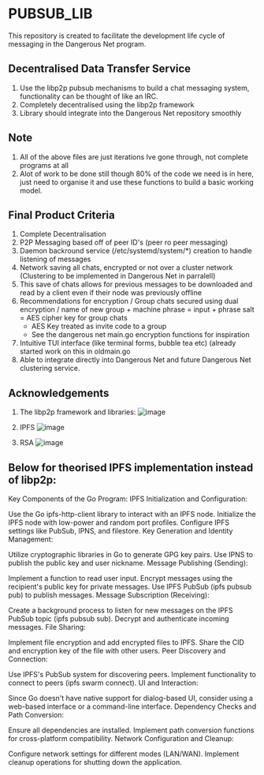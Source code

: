 # PUBSUB_LIB
This repository is created to facilitate the development life cycle of messaging in the Dangerous Net program. 

## Decentralised Data Transfer Service

1. Use the libp2p pubsub mechanisms to build a chat messaging system, functionality can be thought of like an IRC.
2. Completely decentralised using the libp2p framework
3. Library should integrate into the Dangerous Net repository smoothly

## Note
1. All of the above files are just iterations Ive gone through, not complete programs at all
2. Alot of work to be done still though 80% of the code we need is in here, just need to organise it and use these functions to build a basic working model.

## Final Product Criteria 
1. Complete Decentralisation
2. P2P Messaging based off of peer ID's (peer ro peer messaging)
3. Daemon backround service (/etc/systemd/system/*) creation to handle listening of messages
4. Network saving all chats, encrypted or not over a cluster network (Clustering to be implemented in Dangerous Net in parralell)
5. This save of chats allows for previous messages to be downloaded and read by a client even if their node was previously offline
6. Recommendations for encryption / Group chats secured using dual encryption / name of new group + machine phrase = input + phrase salt = AES cipher key for group chats
    - AES Key treated as invite code to a group
    - See the dangerous net main.go encryption functions for inspiration 
7. Intuitive TUI interface (like terminal forms, bubble tea etc) (already started work on this in oldmain.go
8. Able to integrate directly into Dangerous Net and future Dangerous Net clustering service. 




## Acknowledgements 
1. The libp2p framework and libraries:
![image](https://github.com/SATUNIX/PUBSUB_LIB/assets/111553838/5fd76b0d-6a1a-4472-ac2e-b06abe5457ef)

2. IPFS
![image](https://github.com/SATUNIX/PUBSUB_LIB/assets/111553838/04bc7e41-6923-4d4f-99f8-ca6b33bfc3e5)

3. RSA
![image](https://github.com/SATUNIX/PUBSUB_LIB/assets/111553838/ac1a6815-50bb-48ee-acaa-18291e6eb137)


## Below for theorised IPFS implementation instead of libp2p:
Key Components of the Go Program:
IPFS Initialization and Configuration:

Use the Go ipfs-http-client library to interact with an IPFS node.
Initialize the IPFS node with low-power and random port profiles.
Configure IPFS settings like PubSub, IPNS, and filestore.
Key Generation and Identity Management:

Utilize cryptographic libraries in Go to generate GPG key pairs.
Use IPNS to publish the public key and user nickname.
Message Publishing (Sending):

Implement a function to read user input.
Encrypt messages using the recipient's public key for private messages.
Use IPFS PubSub (ipfs pubsub pub) to publish messages.
Message Subscription (Receiving):

Create a background process to listen for new messages on the IPFS PubSub topic (ipfs pubsub sub).
Decrypt and authenticate incoming messages.
File Sharing:

Implement file encryption and add encrypted files to IPFS.
Share the CID and encryption key of the file with other users.
Peer Discovery and Connection:

Use IPFS's PubSub system for discovering peers.
Implement functionality to connect to peers (ipfs swarm connect).
UI and Interaction:

Since Go doesn't have native support for dialog-based UI, consider using a web-based interface or a command-line interface.
Dependency Checks and Path Conversion:

Ensure all dependencies are installed.
Implement path conversion functions for cross-platform compatibility.
Network Configuration and Cleanup:

Configure network settings for different modes (LAN/WAN).
Implement cleanup operations for shutting down the application.
